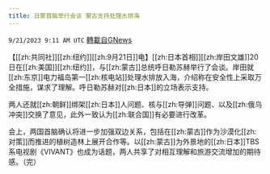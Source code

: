 ```yaml
---
title: 日蒙首脑举行会谈 蒙古支持处理水排海
---
```

`9/21/2023 9:11 AM UTC` [轉載自GNews](https://gnews.org/articles/1720631)

【[[zh:共同社]][[zh:纽约]][[zh:9月21日]]电】[[zh:日本首相]][[zh:岸田文雄]]20日在[[zh:美国]][[zh:纽约]]，与[[zh:蒙古]]总统呼日勒苏赫举行了会谈。岸田就[[zh:东京]]电力福岛第一[[zh:核电站]]处理水排放入海，介绍称在安全性上采取万全措施，谋求了理解。呼日勒苏赫对[[zh:日本]]的立场表示支持。

两人还就[[zh:朝鲜]]绑架[[zh:日本]]人问题、核与[[zh:导弹]]问题、以及[[zh:俄乌冲突]]交换了意见，此外一致认为[[zh:联合国]]有必要进行改革。

会上，两国首脑确认将进一步加强双边关系，包括在[[zh:蒙古]]作为沙漠化[[zh:对策]]而推进的植树造林上展开合作等。以[[zh:蒙古]]为外景地的[[zh:日本]]TBS系电视剧《VIVANT》也成为话题，两人共享了对相互理解和旅游交流增加的期待感。（完）
